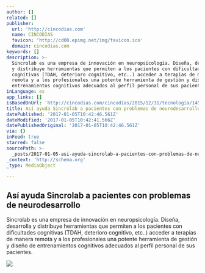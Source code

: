 ```yaml
---
author: []
related: []
publisher:
  url: 'http://cincodias.com'
  name: CINCODIAS
  favicon: 'http://cd00.epimg.net/img/favicon.ico'
  domain: cincodias.com
keywords: []
description: >-
  Sincrolab es una empresa de innovación en neuropsicología. Diseña, desarrolla
  y distribuye herramientas que permiten a los pacientes con dificultades
  cognitivas (TDAH, deterioro cognitivo, etc..) acceder a terapias de manera
  remota y a los profesionales una potente herramienta de gestión y diseño de
  entrenamientos cognitivos adecuados al perfil personal de sus pacientes.
inLanguage: es
app_links: []
isBasedOnUrl: 'http://cincodias.com/cincodias/2015/12/31/tecnologia/1451557116_189328.html'
title: Así ayuda Sincrolab a pacientes con problemas de neurodesarrollo
datePublished: '2017-01-05T10:42:46.561Z'
dateModified: '2017-01-05T10:42:41.566Z'
datePublishedOriginal: '2017-01-05T10:42:46.561Z'
via: {}
inFeed: true
starred: false
sourcePath: >-
  _posts/2017-01-05-asi-ayuda-sincrolab-a-pacientes-con-problemas-de-neurodesarr.md
_context: 'http://schema.org'
_type: MediaObject

---
```

<article style=""><h1>Así ayuda Sincrolab a pacientes con problemas de neurodesarrollo</h1><p>Sincrolab es una empresa de innovación en neuropsicología. Diseña, desarrolla y distribuye herramientas que permiten a los pacientes con dificultades cognitivas (TDAH, deterioro cognitivo, etc..) acceder a terapias de manera remota y a los profesionales una potente herramienta de gestión y diseño de entrenamientos cognitivos adecuados al perfil personal de sus pacientes.</p><img src="http://cd00.epimg.net/cincodias/imagenes/2015/12/31/tecnologia/1451557116_189328_1451557180_noticia_normal.jpg" /></article>